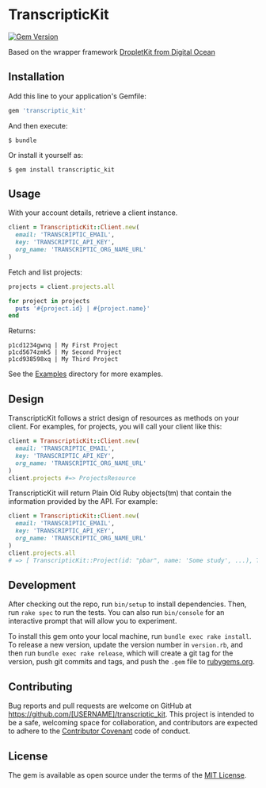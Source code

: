 # TranscripticKit

[![Gem Version](https://badge.fury.io/rb/transcriptic_kit.svg)](https://badge.fury.io/rb/transcriptic_kit)

Based on the wrapper framework [DropletKit from Digital Ocean](https://github.com/digitalocean/droplet_kit)

## Installation

Add this line to your application's Gemfile:

```ruby
gem 'transcriptic_kit'
```

And then execute:

    $ bundle

Or install it yourself as:

    $ gem install transcriptic_kit

## Usage

With your account details, retrieve a client instance.

```ruby
client = TranscripticKit::Client.new(
  email: 'TRANSCRIPTIC_EMAIL',
  key: 'TRANSCRIPTIC_API_KEY',
  org_name: 'TRANSCRIPTIC_ORG_NAME_URL'
)
```

Fetch and list projects:

```ruby
projects = client.projects.all

for project in projects
  puts '#{project.id} | #{project.name}'
end
```
Returns:
```
p1cd1234gwnq | My First Project
p1cd5674zmk5 | My Second Project
p1cd938598xq | My Third Project
```


See the [Examples](https://github.com/bmiles/transcriptic_kit/tree/master/examples) directory for more examples.

## Design

TranscripticKit follows a strict design of resources as methods on your client. For examples, for projects, you will call your client like this:

```ruby
client = TranscripticKit::Client.new(
  email: 'TRANSCRIPTIC_EMAIL',
  key: 'TRANSCRIPTIC_API_KEY',
  org_name: 'TRANSCRIPTIC_ORG_NAME_URL'
)
client.projects #=> ProjectsResource
```

TranscripticKit will return Plain Old Ruby objects(tm) that contain the information provided by the API. For example:

```ruby
client = TranscripticKit::Client.new(
  email: 'TRANSCRIPTIC_EMAIL',
  key: 'TRANSCRIPTIC_API_KEY',
  org_name: 'TRANSCRIPTIC_ORG_NAME_URL'
)
client.projects.all
# => [ TranscripticKit::Project(id: "pbar", name: 'Some study', ...), TranscripticKit::Project(id: "pfoo", name: 'Mammoth Cloning', ...) ]
```

## Development

After checking out the repo, run `bin/setup` to install dependencies. Then, run `rake spec` to run the tests. You can also run `bin/console` for an interactive prompt that will allow you to experiment.

To install this gem onto your local machine, run `bundle exec rake install`. To release a new version, update the version number in `version.rb`, and then run `bundle exec rake release`, which will create a git tag for the version, push git commits and tags, and push the `.gem` file to [rubygems.org](https://rubygems.org).

## Contributing

Bug reports and pull requests are welcome on GitHub at https://github.com/[USERNAME]/transcriptic_kit. This project is intended to be a safe, welcoming space for collaboration, and contributors are expected to adhere to the [Contributor Covenant](http://contributor-covenant.org) code of conduct.


## License

The gem is available as open source under the terms of the [MIT License](http://opensource.org/licenses/MIT).
